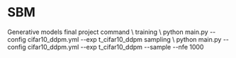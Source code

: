 # SBM
Generative models final project
command \\
training \\ 
python main.py --config cifar10_ddpm.yml --exp t_cifar10_ddpm 
sampling \\
python main.py --config cifar10_ddpm.yml --exp t_cifar10_ddpm --sample --nfe 1000
